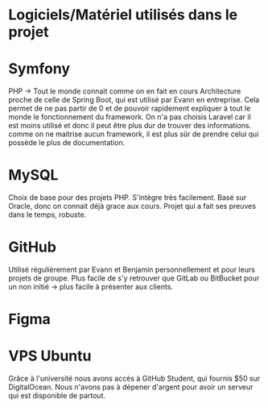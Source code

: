 # Logiciels/Matériel utilisés dans le projet

# Symfony
PHP -> Tout le monde connait comme on en fait en cours
Architecture proche de celle de Spring Boot, qui est utilisé par Evann en entreprise. Cela permet
de ne pas partir de 0 et de pouvoir rapidement expliquer à tout le monde le fonctionnement du framework.
On n'a pas choisis Laravel car il est moins utilisé et donc il peut être plus dur de trouver des informations.
comme on ne maitrise aucun framework, il est plus sûr de prendre celui qui possède le plus de documentation.

# MySQL
Choix de base pour des projets PHP. S'intègre très facilement.
Basé sur Oracle, donc on connait déjà grace aux cours.
Projet qui a fait ses preuves dans le temps, robuste.

# GitHub
Utilisé régulièrement par Evann et Benjamin personnellement et pour leurs projets de groupe.
Plus facile de s'y retrouver que GitLab ou BitBucket pour un non initié -> plus facile à présenter aux clients.

# Figma


# VPS Ubuntu
Grâce à l'université nous avons accès à GitHub Student, qui fournis $50 sur DigitalOcean.
Nous n'avons pas à dépener d'argent pour avoir un serveur qui est disponible de partout.
